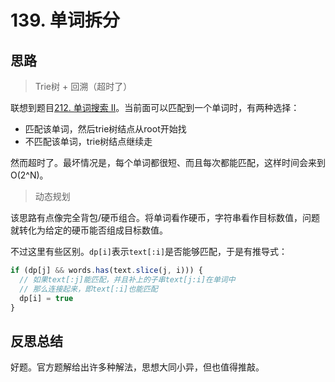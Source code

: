 # 139. 单词拆分

## 思路

> Trie树 + 回溯（超时了）

联想到题目[212. 单词搜索 II](https://leetcode-cn.com/problems/word-search-ii/)。当前面可以匹配到一个单词时，有两种选择：

- 匹配该单词，然后trie树结点从root开始找
- 不匹配该单词，trie树结点继续走

然而超时了。最坏情况是，每个单词都很短、而且每次都能匹配，这样时间会来到O(2^N)。

> 动态规划

该思路有点像完全背包/硬币组合。将单词看作硬币，字符串看作目标数值，问题就转化为给定的硬币能否组成目标数值。

不过这里有些区别。`dp[i]`表示`text[:i]`是否能够匹配，于是有推导式：

```js
if (dp[j] && words.has(text.slice(j, i))) {
  // 如果text[:j]能匹配，并且补上的子串text[j:i]在单词中
  // 那么连接起来，即text[:i]也能匹配
  dp[i] = true
}
```

## 反思总结

好题。官方题解给出许多种解法，思想大同小异，但也值得推敲。
